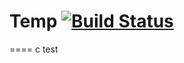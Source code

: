# Temp [![Build Status](https://travis-ci.org/hokichaio/temp.svg?branch=master)](https://travis-ci.org/hokichaio/temp)

====
c test
